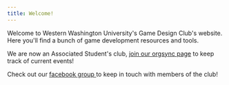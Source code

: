 ```yaml
---
title: Welcome!
---
```


Welcome to Western Washington University's Game Design Club's website. Here you'll find a bunch of game development resources and tools.

We are now an Associated Student's club, <a href="https://orgsync.com/114927/chapter">join our orgsync page</a> to keep track of current events!

Check out our <a href=https://www.facebook.com/groups/wwugamedesignclub/> facebook group </a> to keep in touch with members of the club!
